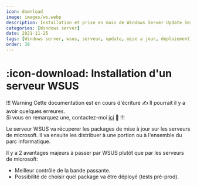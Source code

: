 ```yaml
---
icon: download
image: images/ws.webp
description: Installation et prise en main de Windows Server Update Services (WSUS).
categories: [Windows server]
date: 2021-11-25
tags: [Windows server, wsus, serveur, update, mise a jour, deploiement]
order: 38
---
```


# :icon-download: Installation d'un serveur WSUS

!!! Warning Cette documentation est en cours d'écriture :writing_hand:
Il pourrait il y a avoir quelques erreures.  
Si vous en remarquez une, contactez-moi [ici](mailto:contactit.yarka@slmail.me) :slightly_smiling_face:
!!!

Le serveur WSUS va récuperer les packages de mise à jour sur les serveurs de microsoft.
Il va ensuite les distribuer à une portion ou à l'ensemble du parc informatique.  

Il y a 2 avantages majeurs à passer par WSUS plutôt que par les serveurs de microsoft:  

- Meilleur contrôle de la bande passante.
- Possibilité de choisir quel package va être déployé (tests pré-prod).




















